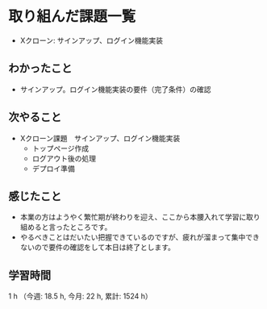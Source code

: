 # 取り組んだ課題一覧
- Xクローン: サインアップ、ログイン機能実装

## わかったこと
- サインアップ。ログイン機能実装の要件（完了条件）の確認
    
## 次やること
- Xクローン課題　サインアップ、ログイン機能実装
    - トップページ作成
    - ログアウト後の処理
    - デプロイ準備  

## 感じたこと
- 本業の方はようやく繁忙期が終わりを迎え、ここから本腰入れて学習に取り組めると言ったところです。
- やるべきことはだいたい把握できているのですが、疲れが溜まって集中できないので要件の確認をして本日は終了とします。

## 学習時間
1 h （今週: 18.5 h, 今月: 22 h, 累計: 1524 h）
